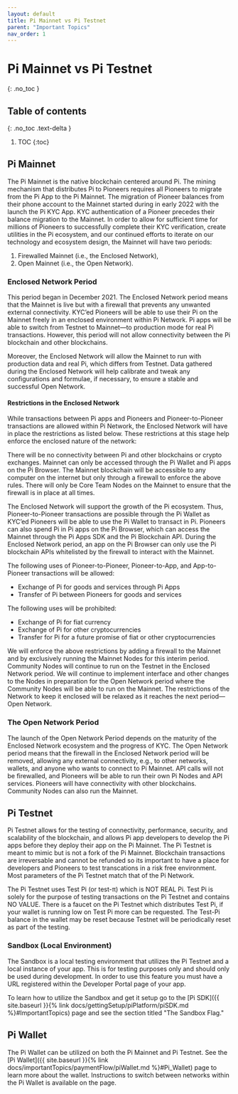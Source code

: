 ```yaml
---
layout: default
title: Pi Mainnet vs Pi Testnet
parent: "Important Topics"
nav_order: 1
---
```

# Pi Mainnet vs Pi Testnet
{: .no_toc }

## Table of contents
{: .no_toc .text-delta }

1. TOC
{:toc}

## Pi Mainnet
The Pi Mainnet is the native blockchain centered around Pi. The mining mechanism that distributes Pi to Pioneers requires all Pioneers to migrate from the Pi App to the Pi Mainnet. The migration of Pioneer balances from their phone account to the Mainnet started during in early 2022 with the launch the Pi KYC App. KYC authentication of a Pioneer precedes their balance migration to the Mainnet. In order to allow for sufficient time for millions of Pioneers to successfully complete their KYC verification, create utilities in the Pi ecosystem, and our continued efforts to iterate on our technology and ecosystem design, the Mainnet will have two periods: 

<ol>
<li>Firewalled Mainnet (i.e., the Enclosed Network),</li> 
<li>Open Mainnet (i.e., the Open Network).</li> 
</ol>

### Enclosed Network Period
This period began in December 2021. The Enclosed Network period means that the Mainnet is live but with a firewall that prevents any unwanted external connectivity. KYC’ed Pioneers will be able to use their Pi on the Mainnet freely in an enclosed environment within Pi Network. Pi apps will be able to switch from Testnet to Mainnet—to production mode for real Pi transactions. However, this period will not allow connectivity between the Pi blockchain and other blockchains. 

Moreover, the Enclosed Network will allow the Mainnet to run with production data and real Pi, which differs from Testnet. Data gathered during the Enclosed Network will help calibrate and tweak any configurations and formulae, if necessary, to ensure a stable and successful Open Network. 

#### Restrictions in the Enclosed Network
While transactions between Pi apps and Pioneers and Pioneer-to-Pioneer transactions are allowed within Pi Network, the Enclosed Network will have in place the restrictions as listed below. These restrictions at this stage help enforce the enclosed nature of the network: 

There will be no connectivity between Pi and other blockchains or crypto exchanges.
Mainnet can only be accessed through the Pi Wallet and Pi apps on the Pi Browser.
The Mainnet blockchain will be accessible to any computer on the internet but only through a firewall to enforce the above rules.
There will only be Core Team Nodes on the Mainnet to ensure that the firewall is in place at all times.

The Enclosed Network will support the growth of the Pi ecosystem. Thus, Pioneer-to-Pioneer transactions are possible through the Pi Wallet as KYC’ed Pioneers will be able to use the Pi Wallet to transact in Pi. Pioneers can also spend Pi in Pi apps on the Pi Browser, which can access the Mainnet through the Pi Apps SDK and the Pi Blockchain API. During the Enclosed Network period, an app on the Pi Browser can only use the Pi blockchain APIs whitelisted by the firewall to interact with the Mainnet.

The following uses of Pioneer-to-Pioneer, Pioneer-to-App, and App-to-Pioneer transactions will be allowed: 
<ul>
<li>Exchange of Pi for goods and services through Pi Apps</li>
<li>Transfer of Pi between Pioneers for goods and services</li>
</ul>
The following uses will be prohibited: 
<ul>
<li>Exchange of Pi for fiat currency</li>
<li>Exchange of Pi for other cryptocurrencies</li>
<li>Transfer for Pi for a future promise of fiat or other cryptocurrencies</li>
</ul>

We will enforce the above restrictions by adding a firewall to the Mainnet and by exclusively running the Mainnet Nodes for this interim period. Community Nodes will continue to run on the Testnet in the Enclosed Network period. We will continue to implement interface and other changes to the Nodes in preparation for the Open Network period where the Community Nodes will be able to run on the Mainnet. The restrictions of the Network to keep it enclosed will be relaxed as it reaches the next period—Open Network.

### The Open Network Period
The launch of the Open Network Period depends on the maturity of the Enclosed Network ecosystem and the progress of KYC. The Open Network period means that the firewall in the Enclosed Network period will be removed, allowing any external connectivity, e.g., to other networks, wallets, and anyone who wants to connect to Pi Mainnet. API calls will not be firewalled, and Pioneers will be able to run their own Pi Nodes and API services. Pioneers will have connectivity with other blockchains. Community Nodes can also run the Mainnet. 

## Pi Testnet
Pi Testnet allows for the testing of connectivity, performance, security, and scalability of the blockchain, and allows Pi app developers to develop the Pi apps before they deploy their app on the Pi Mainnet. The Pi Testnet is meant to mimic but is not a fork of the Pi Mainnet. Blockchain transactions are irreversable and cannot be refunded so its important to have a place for developers and Pioneers to test transcations in a risk free environment. Most parameters of the Pi Testnet match that of the Pi Network. 

The Pi Testnet uses Test Pi (or test-π) which is NOT REAL Pi. Test Pi is solely for the purpose of testing transactions on the Pi Testnet and contains NO VALUE. There is a faucet on the Pi Testnet which distributes Test Pi, if your wallet is running low on Test Pi more can be requested. The Test-Pi balance in the wallet may be reset because Testnet will be periodically reset as part of the testing. 

### Sandbox (Local Environment)
The Sandbox is a local testing environment that utilizes the Pi Testnet and a local instance of your app. This is for testing purposes only and should only be used during development. In order to use this feature you must have a URL registered within the Developer Portal page of your app. 

To learn how to utilize the Sandbox and get it setup go to the [Pi SDK]({{ site.baseurl }}{% link docs/gettingSetup/piPlatform/piSDK.md %}#ImportantTopics) page and see the section titled "The Sandbox Flag."

## Pi Wallet
The Pi Wallet can be utilized on both the Pi Mainnet and Pi Testnet. See the [Pi Wallet]({{ site.baseurl }}{% link docs/importantTopics/paymentFlow/piWallet.md %}#Pi_Wallet) page to learn more about the wallet. Instructions to switch between networks within the Pi Wallet is available on the page.
